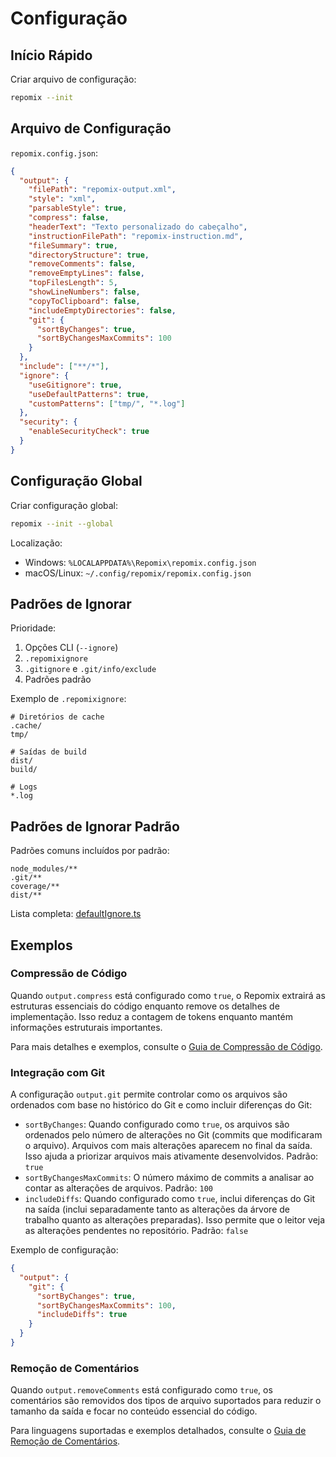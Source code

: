 # Configuração

## Início Rápido

Criar arquivo de configuração:
```bash
repomix --init
```

## Arquivo de Configuração

`repomix.config.json`:
```json
{
  "output": {
    "filePath": "repomix-output.xml",
    "style": "xml",
    "parsableStyle": true,
    "compress": false,
    "headerText": "Texto personalizado do cabeçalho",
    "instructionFilePath": "repomix-instruction.md",
    "fileSummary": true,
    "directoryStructure": true,
    "removeComments": false,
    "removeEmptyLines": false,
    "topFilesLength": 5,
    "showLineNumbers": false,
    "copyToClipboard": false,
    "includeEmptyDirectories": false,
    "git": {
      "sortByChanges": true,
      "sortByChangesMaxCommits": 100
    }
  },
  "include": ["**/*"],
  "ignore": {
    "useGitignore": true,
    "useDefaultPatterns": true,
    "customPatterns": ["tmp/", "*.log"]
  },
  "security": {
    "enableSecurityCheck": true
  }
}
```

## Configuração Global

Criar configuração global:
```bash
repomix --init --global
```

Localização:
- Windows: `%LOCALAPPDATA%\Repomix\repomix.config.json`
- macOS/Linux: `~/.config/repomix/repomix.config.json`

## Padrões de Ignorar

Prioridade:
1. Opções CLI (`--ignore`)
2. `.repomixignore`
3. `.gitignore` e `.git/info/exclude`
4. Padrões padrão

Exemplo de `.repomixignore`:
```text
# Diretórios de cache
.cache/
tmp/

# Saídas de build
dist/
build/

# Logs
*.log
```

## Padrões de Ignorar Padrão

Padrões comuns incluídos por padrão:
```text
node_modules/**
.git/**
coverage/**
dist/**
```

Lista completa: [defaultIgnore.ts](https://github.com/yamadashy/repomix/blob/main/src/config/defaultIgnore.ts)

## Exemplos

### Compressão de Código

Quando `output.compress` está configurado como `true`, o Repomix extrairá as estruturas essenciais do código enquanto remove os detalhes de implementação. Isso reduz a contagem de tokens enquanto mantém informações estruturais importantes.

Para mais detalhes e exemplos, consulte o [Guia de Compressão de Código](code-compress).

### Integração com Git

A configuração `output.git` permite controlar como os arquivos são ordenados com base no histórico do Git e como incluir diferenças do Git:

- `sortByChanges`: Quando configurado como `true`, os arquivos são ordenados pelo número de alterações no Git (commits que modificaram o arquivo). Arquivos com mais alterações aparecem no final da saída. Isso ajuda a priorizar arquivos mais ativamente desenvolvidos. Padrão: `true`
- `sortByChangesMaxCommits`: O número máximo de commits a analisar ao contar as alterações de arquivos. Padrão: `100`
- `includeDiffs`: Quando configurado como `true`, inclui diferenças do Git na saída (inclui separadamente tanto as alterações da árvore de trabalho quanto as alterações preparadas). Isso permite que o leitor veja as alterações pendentes no repositório. Padrão: `false`

Exemplo de configuração:
```json
{
  "output": {
    "git": {
      "sortByChanges": true,
      "sortByChangesMaxCommits": 100,
      "includeDiffs": true
    }
  }
}
```

### Remoção de Comentários

Quando `output.removeComments` está configurado como `true`, os comentários são removidos dos tipos de arquivo suportados para reduzir o tamanho da saída e focar no conteúdo essencial do código.

Para linguagens suportadas e exemplos detalhados, consulte o [Guia de Remoção de Comentários](comment-removal).
